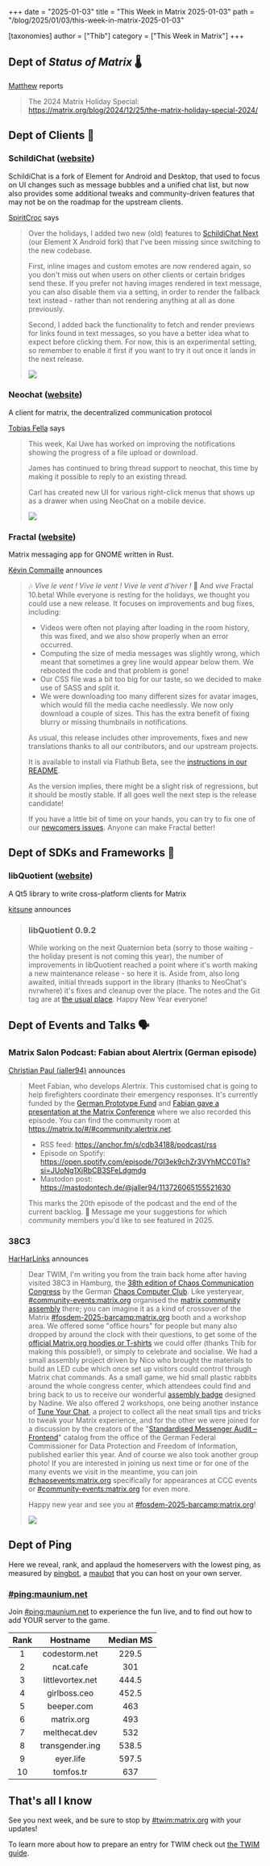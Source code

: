 +++
date = "2025-01-03"
title = "This Week in Matrix 2025-01-03"
path = "/blog/2025/01/03/this-week-in-matrix-2025-01-03"

[taxonomies]
author = ["Thib"]
category = ["This Week in Matrix"]
+++

## Dept of *Status of Matrix* 🌡️

[Matthew](https://matrix.to/#/@matthew:matrix.org) reports

> The 2024 Matrix Holiday Special: <https://matrix.org/blog/2024/12/25/the-matrix-holiday-special-2024/>

## Dept of Clients 📱

### SchildiChat ([website](https://schildi.chat))

SchildiChat is a fork of Element for Android and Desktop, that used to focus on UI changes such as message bubbles and a unified chat list, but now also provides some additional tweaks and community-driven features that may not be on the roadmap for the upstream clients.

[SpiritCroc](https://matrix.to/#/@spiritcroc:spiritcroc.de) says

> Over the holidays, I added two new (old) features to [SchildiChat Next](https://schildi.chat/android/next/) (our Element X Android fork) that I've been missing since switching to the new codebase.
> 
> First, inline images and custom emotes are now rendered again, so you don't miss out when users on other clients or certain bridges send these. If you prefer not having images rendered in text message, you can also disable them via a setting, in order to render the fallback text instead - rather than not rendering anything at all as done previously.
> 
> Second, I added back the functionality to fetch and render previews for links found in text messages, so you have a better idea what to expect before clicking them. For now, this is an experimental setting, so remember to enable it first if you want to try it out once it lands in the next release.
> 
> ![](/blog/img/XFNZiAZrLPOlIEfRKNGErYda.png)

<!-- more -->

### Neochat ([website](https://invent.kde.org/network/neochat))

A client for matrix, the decentralized communication protocol

[Tobias Fella](https://matrix.to/#/@tobiasfella:kde.org) says

> This week, Kai Uwe has worked on improving the notifications showing the progress of a file upload or download.
> 
> James has continued to bring thread support to neochat, this time by making it possible to reply to an existing thread.
> 
> Carl has created new UI for various right-click menus that shows up as a drawer when using NeoChat on a mobile device.
> 
> ![](/blog/img/e0fca2d6a285b2ea36e35122c22053b1e4b6f2101875222126017904640.png)

### Fractal ([website](https://gitlab.gnome.org/GNOME/fractal))

Matrix messaging app for GNOME written in Rust.

[Kévin Commaille](https://matrix.to/#/@zecakeh:tedomum.net) announces

> 🎶 _Vive le vent ! Vive le vent ! Vive le vent d’hiver !_ 🌲 And _vive_ Fractal 10.beta! While everyone is resting for the holidays, we thought you could use a new release. It focuses on improvements and bug fixes, including:
> 
> * Videos were often not playing after loading in the room history, this was fixed, and we also show properly when an error occurred.
> * Computing the size of media messages was slightly wrong, which meant that sometimes a grey line would appear below them. We rebooted the code and that problem is gone!
> * Our CSS file was a bit too big for our taste, so we decided to make use of SASS and split it.
> * We were downloading too many different sizes for avatar images, which would fill the media cache needlessly. We now only download a couple of sizes. This has the extra benefit of fixing blurry or missing thumbnails in notifications.
> 
> As usual, this release includes other improvements, fixes and new translations thanks to all our contributors, and our upstream projects.
> 
> It is available to install via Flathub Beta, see the [instructions in our README](https://gitlab.gnome.org/World/fractal#installation-instructions).
> 
> As the version implies, there might be a slight risk of regressions, but it should be mostly stable. If all goes well the next step is the release candidate!
> 
> If you have a little bit of time on your hands, you can try to fix one of our [newcomers issues](https://gitlab.gnome.org/World/fractal/-/issues/?label_name%5B%5D=4.%20Newcomers). Anyone can make Fractal better!

## Dept of SDKs and Frameworks 🧰



### libQuotient ([website](https://github.com/quotient-im/libQuotient))

A Qt5 library to write cross-platform clients for Matrix

[kitsune](https://matrix.to/#/@kitsune:matrix.org) announces

> ### libQuotient 0.9.2
> While working on the next Quaternion beta (sorry to those waiting - the holiday present is not coming this year), the number of improvements in libQuotient reached a point where it's worth making a new maintenance release - so here it is. Aside from, also long awaited, initial threads support in the library (thanks to NeoChat's nvrwhere) it's fixes and cleanup over the place. The notes and the Git tag are at [the usual place](https://github.com/quotient-im/libQuotient/releases/tag/0.9.2). Happy New Year everyone!

## Dept of Events and Talks 🗣️

### Matrix Salon Podcast: Fabian about Alertrix (German episode)

[Christian Paul (jaller94)](https://matrix.to/#/@jaller94:matrix.org) announces

> Meet Fabian, who develops Alertrix. This customised chat is going to help firefighters coordinate their emergency responses. It's currently funded by the [German Prototype Fund](https://prototypefund.de/project/alertrix/) and [Fabian gave a presentation at the Matrix Conference](https://tube.tchncs.de/w/rhJVddSYSXs7bekqeg3aLG) where we also recorded this episode.
> You can find the community room at https://matrix.to/#/#community:alertrix.net.
> 
> * RSS feed: <https://anchor.fm/s/cdb34188/podcast/rss>
> * Episode on Spotify: <https://open.spotify.com/episode/7GI3ek9chZr3VYhMCC0TIs?si=JUoNg1XjRbCB3SFeLdgmdg>
> * Mastodon post: <https://mastodontech.de/@jaller94/113726065155521630>
> 
> This marks the 20th episode of the podcast and the end of the current backlog. 🥳
> Message me your suggestions for which community members you'd like to see featured in 2025.

### 38C3

[HarHarLinks](https://matrix.to/#/@kim:sosnowkadub.de) announces

> Dear TWIM, I'm writing you from the train back home after having visited 38C3 in Hamburg, the [38th edition of Chaos Communication Congress](https://events.ccc.de/congress/2024/infos/startpage.html) by the German [Chaos Computer Club](https://ccc.de/). Like yesteryear, [#community-events:matrix.org](https://matrix.to/#/#community-events:matrix.org) organised the [matrix community assembly](https://events.ccc.de/congress/2024/hub/en/assembly/matrix/) there; you can imagine it as a kind of crossover of the Matrix [#fosdem-2025-barcamp:matrix.org](https://matrix.to/#/#fosdem-2025-barcamp:matrix.org) booth and a workshop area. We offered some "office hours" for people but many also dropped by around the clock with their questions, to get some of the [official Matrix.org hoodies or T-shirts](https://shop.matrix.org/) we could offer (thanks Thib for making this possible!), or simply to celebrate and socialise. We had a small assembly project driven by Nico who brought the materials to build an LED cube which once set up visitors could control through Matrix chat commands. As a small game, we hid small plastic rabbits around the whole congress center, which attendees could find and bring back to us to receive our wonderful [assembly badge](https://events.ccc.de/congress/2024/hub/en/badge/3e4a5c90-2419-47fc-be06-82f180d589bd) designed by Nadine. We also offered 2 workshops, one being another instance of [Tune Your Chat](https://tune-your-chat.github.io/ecosystem/tune/), a project to collect all the neat small tips and tricks to tweak your Matrix experience, and for the other we were joined for a discussion by the creators of the "[Standardised Messenger Audit – Frontend](https://www.bfdi.bund.de/EN/BfDI/Konsultationsverfahren/Messengerdienste/Messengerdienste_node.html)" catalog from the office of the German Federal Commissioner for Data Protection and Freedom of Information, published earlier this year. And of course we also took another group photo! If you are interested in joining us next time or for one of the many events we visit in the meantime, you can join [#chaosevents:matrix.org](https://matrix.to/#/#chaosevents:matrix.org) specifically for appearances at CCC events or [#community-events:matrix.org](https://matrix.to/#/#community-events:matrix.org) for even more.
> 
> Happy new year and see you at [#fosdem-2025-barcamp:matrix.org](https://matrix.to/#/#fosdem-2025-barcamp:matrix.org)!
> 
> ![](/blog/img/BHGwaAvbqbWBUltOHhEOZqOI.jpg)

## Dept of Ping

Here we reveal, rank, and applaud the homeservers with the lowest ping, as measured by [pingbot](https://github.com/maubot/echo), a [maubot](https://github.com/maubot/maubot) that you can host on your own server.

### [#ping:maunium.net](https://matrix.to/#/#ping:maunium.net)
Join [#ping:maunium.net](https://matrix.to/#/#ping:maunium.net) to experience the fun live, and to find out how to add YOUR server to the game.

|Rank|Hostname|Median MS|
|:---:|:---:|:---:|
|1|codestorm.net|229.5|
|2|ncat.cafe|301|
|3|littlevortex.net|444.5|
|4|girlboss.ceo|452.5|
|5|beeper.com|463|
|6|matrix.org|493|
|7|melthecat.dev|532|
|8|transgender.ing|538.5|
|9|eyer.life|597.5|
|10|tomfos.tr|637|

## That's all I know

See you next week, and be sure to stop by [#twim:matrix.org](https://matrix.to/#/#twim:matrix.org) with your updates!

To learn more about how to prepare an entry for TWIM check out [the TWIM guide](https://matrix.org/twim-guide).
